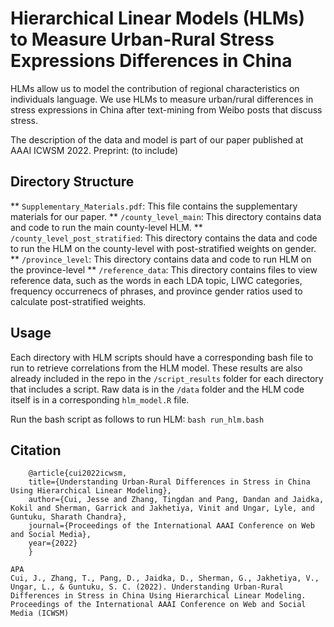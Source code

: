 # Hierarchical Linear Models (HLMs) to Measure Urban-Rural Stress Expressions Differences in China


HLMs allow us to model the contribution of regional characteristics on individuals language. We use HLMs to measure urban/rural differences in stress expressions in China after text-mining from Weibo posts that discuss stress.

The description of the data and model is part of our paper published at AAAI ICWSM 2022. Preprint: (to include)

## Directory Structure
** `Supplementary_Materials.pdf`: This file contains the supplementary materials for our paper.
** `/county_level_main`: This directory contains data and code to run the main county-level HLM. 
** `/county_level_post_stratified`: This directory contains the data and code to run the HLM on the county-level with post-stratified weights on gender.
** `/province_level`: This directory contains data and code to run HLM on the province-level
** `/reference_data`: This directory contains files to view reference data, such as the words in each LDA topic, LIWC categories, frequency occurrenecs of phrases, and province gender ratios used to calculate post-stratified weights.

## Usage
Each directory with HLM scripts should have a corresponding bash file to run to retrieve correlations from the HLM model. These results are also already included in the repo in the `/script_results` folder for each directory that includes a script. Raw data is in the `/data` folder and the HLM code itself is in a corresponding `hlm_model.R` file.

Run the bash script as follows to run HLM:
`bash run_hlm.bash`

## Citation
```
    @article{cui2022icwsm,
    title={Understanding Urban-Rural Differences in Stress in China Using Hierarchical Linear Modeling},
    author={Cui, Jesse and Zhang, Tingdan and Pang, Dandan and Jaidka, Kokil and Sherman, Garrick and Jakhetiya, Vinit and Ungar, Lyle, and Guntuku, Sharath Chandra},
    journal={Proceedings of the International AAAI Conference on Web and Social Media}, 
    year={2022}
    }
```

```
APA
Cui, J., Zhang, T., Pang, D., Jaidka, D., Sherman, G., Jakhetiya, V., Ungar, L., & Guntuku, S. C. (2022). Understanding Urban-Rural Differences in Stress in China Using Hierarchical Linear Modeling. Proceedings of the International AAAI Conference on Web and Social Media (ICWSM)
```
